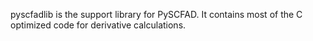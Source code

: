pyscfadlib is the support library for PySCFAD.
It contains most of the C optimized code for derivative calculations.
